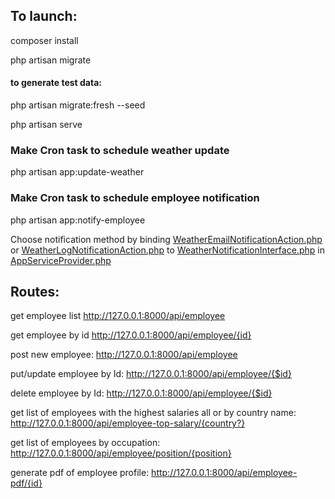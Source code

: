 ## To launch:
composer install

php artisan migrate

#### to generate test data: 
php artisan migrate:fresh --seed

php artisan serve

### Make Cron task to schedule weather update
php artisan app:update-weather

### Make Cron task to schedule employee notification
php artisan app:notify-employee

Choose notification method by binding [WeatherEmailNotificationAction.php](app%2FAction%2FWeatherEmailNotificationAction.php) or [WeatherLogNotificationAction.php](app%2FAction%2FWeatherLogNotificationAction.php)
to [WeatherNotificationInterface.php](app%2FInterface%2FWeatherNotificationInterface.php) in [AppServiceProvider.php](app%2FProviders%2FAppServiceProvider.php)


## Routes:
get employee list
http://127.0.0.1:8000/api/employee

get employee by id
http://127.0.0.1:8000/api/employee/{id}

post new employee:
http://127.0.0.1:8000/api/employee

put/update employee by Id:
http://127.0.0.1:8000/api/employee/{$id}

delete employee by Id:
http://127.0.0.1:8000/api/employee/{$id}

get list of employees with the highest salaries all or by country name:
http://127.0.0.1:8000/api/employee-top-salary/{country?}

get list of employees by occupation:
http://127.0.0.1:8000/api/employee/position/{position}

generate pdf of employee profile:
http://127.0.0.1:8000/api/employee-pdf/{id}
